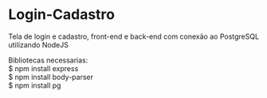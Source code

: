 # Login-Cadastro
Tela de login e cadastro, front-end e back-end com conexão ao PostgreSQL utilizando NodeJS


Bibliotecas necessarias: <br>
 $ npm install express <br>
 $ npm install body-parser <br>
 $ npm install pg <br>
